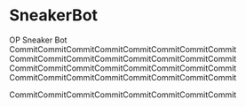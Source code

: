 # SneakerBot
OP Sneaker Bot
CommitCommitCommitCommitCommitCommitCommitCommit
CommitCommitCommitCommitCommitCommitCommitCommit
CommitCommitCommitCommitCommitCommitCommitCommit
CommitCommitCommitCommitCommitCommitCommitCommit

CommitCommitCommitCommitCommitCommitCommitCommit
